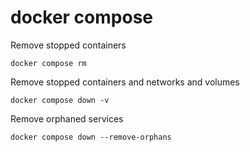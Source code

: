 # docker compose

Remove stopped containers

```
docker compose rm
```

Remove stopped containers and networks and volumes

```
docker compose down -v
```

Remove orphaned services

```
docker compose down --remove-orphans
```
